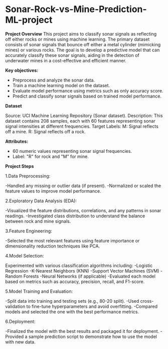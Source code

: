 # Sonar-Rock-vs-Mine-Prediction-ML-project

**Project Overview**
This project aims to classify sonar signals as reflecting off either rocks or mines using machine learning. The primary dataset consists of sonar signals that bounce off either a metal cylinder (mimicking mines) or various rocks. The goal is to develop a predictive model that can accurately classify these sonar signals, aiding in the detection of underwater mines in a cost-effective and efficient manner.

**Key objectives:**

- Preprocess and analyze the sonar data.
- Train a machine learning model on the dataset.
- Evaluate model performance using metrics such as only accuracy score.
- Predict and classify sonar signals based on trained model performance.

**Dataset**

Source: UCI Machine Learning Repository (Sonar dataset).
Description: This dataset contains 208 samples, each with 60 features representing sonar signal intensities at different frequencies.
Target Labels:
M: Signal reflects off a mine.
R: Signal reflects off a rock.

**Attributes:**
- 60 numeric values representing sonar signal frequencies.
- Label: "R" for rock and "M" for mine.

**Project Steps**

1.Data Preprocessing:

-Handled any missing or outlier data (if present).
-Normalized or scaled the feature values to improve model performance.

2.Exploratory Data Analysis (EDA):

-Visualized the feature distributions, correlations, and any patterns in sonar readings.
-Investigated class distribution to understand the balance between rock and mine signals.

3.Feature Engineering:

-Selected the most relevant features using feature importance or dimensionality reduction techniques like PCA.

4.Model Selection:

  Experimented with various classification algorithms including:
  -Logistic Regression
  -K-Nearest Neighbors (KNN)
  -Support Vector Machines (SVM)
  -Random Forests
  -Neural Networks (if applicable)
  -Evaluated each model based on metrics such as accuracy, precision, recall, and F1-score.

5.Model Training and Evaluation:

-Split data into training and testing sets (e.g., 80-20 split).
-Used cross-validation to fine-tune hyperparameters and avoid overfitting.
-Compared models and selected the one with the best performance metrics.

6.Deployment:

-Finalized the model with the best results and packaged it for deployment.
-Provided a sample prediction script to demonstrate how to use the model with new data.
